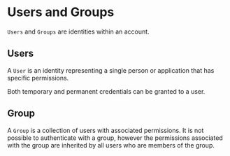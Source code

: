 # Users and Groups

`Users` and `Groups` are identities within an account.

## Users

A `User` is an identity representing a single person or application that has specific permissions.

Both temporary and permanent credentials can be granted to a user.


## Group

A `Group` is a collection of users with associated permissions. It is not possible to authenticate with a group, however the permissions associated with the group are inherited by all users who are members of the group.

